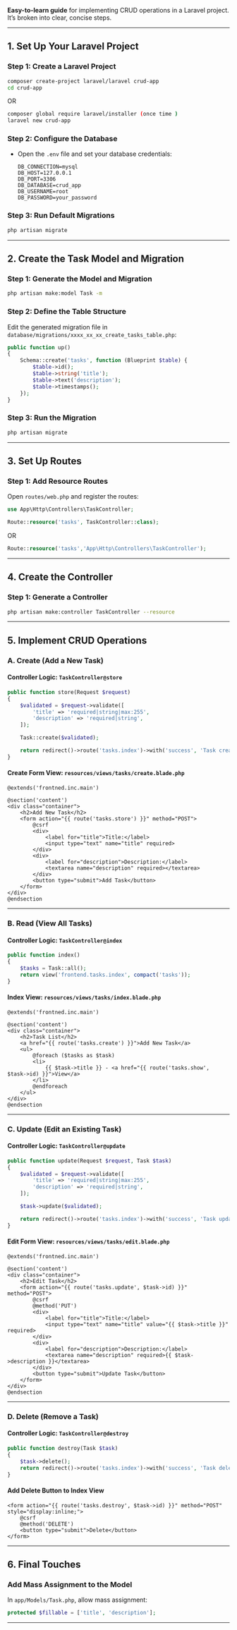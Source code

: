 **Easy-to-learn guide** for implementing CRUD operations in a Laravel project. It’s broken into clear, concise steps.

---

## **1. Set Up Your Laravel Project**

### Step 1: Create a Laravel Project
```bash
composer create-project laravel/laravel crud-app
cd crud-app
```
OR
```bash
composer global require laravel/installer (once time )
laravel new crud-app
```

### Step 2: Configure the Database
- Open the `.env` file and set your database credentials:
  ```env
  DB_CONNECTION=mysql
  DB_HOST=127.0.0.1
  DB_PORT=3306
  DB_DATABASE=crud_app
  DB_USERNAME=root
  DB_PASSWORD=your_password
  ```

### Step 3: Run Default Migrations
```bash
php artisan migrate
```

---

## **2. Create the Task Model and Migration**

### Step 1: Generate the Model and Migration
```bash
php artisan make:model Task -m
```

### Step 2: Define the Table Structure
Edit the generated migration file in `database/migrations/xxxx_xx_xx_create_tasks_table.php`:
```php
public function up()
{
    Schema::create('tasks', function (Blueprint $table) {
        $table->id();
        $table->string('title');
        $table->text('description');
        $table->timestamps();
    });
}
```

### Step 3: Run the Migration
```bash
php artisan migrate
```

---

## **3. Set Up Routes**

### Step 1: Add Resource Routes
Open `routes/web.php` and register the routes:
```php
use App\Http\Controllers\TaskController;

Route::resource('tasks', TaskController::class);
```

OR
```php
Route::resource('tasks','App\Http\Controllers\TaskController');
```

---

## **4. Create the Controller**

### Step 1: Generate a Controller
```bash
php artisan make:controller TaskController --resource
```

---

## **5. Implement CRUD Operations**

### **A. Create (Add a New Task)**

#### Controller Logic: `TaskController@store`
```php
public function store(Request $request)
{
    $validated = $request->validate([
        'title' => 'required|string|max:255',
        'description' => 'required|string',
    ]);

    Task::create($validated);

    return redirect()->route('tasks.index')->with('success', 'Task created successfully!');
}
```

#### Create Form View: `resources/views/tasks/create.blade.php`
```blade
@extends('frontned.inc.main')

@section('content')
<div class="container">
    <h2>Add New Task</h2>
    <form action="{{ route('tasks.store') }}" method="POST">
        @csrf
        <div>
            <label for="title">Title:</label>
            <input type="text" name="title" required>
        </div>
        <div>
            <label for="description">Description:</label>
            <textarea name="description" required></textarea>
        </div>
        <button type="submit">Add Task</button>
    </form>
</div>
@endsection
```

---

### **B. Read (View All Tasks)**

#### Controller Logic: `TaskController@index`
```php
public function index()
{
    $tasks = Task::all();
    return view('frontend.tasks.index', compact('tasks'));
}
```

#### Index View: `resources/views/tasks/index.blade.php`
```blade
@extends('frontned.inc.main')

@section('content')
<div class="container">
    <h2>Task List</h2>
    <a href="{{ route('tasks.create') }}">Add New Task</a>
    <ul>
        @foreach ($tasks as $task)
        <li>
            {{ $task->title }} - <a href="{{ route('tasks.show', $task->id) }}">View</a>
        </li>
        @endforeach
    </ul>
</div>
@endsection
```

---

### **C. Update (Edit an Existing Task)**

#### Controller Logic: `TaskController@update`
```php
public function update(Request $request, Task $task)
{
    $validated = $request->validate([
        'title' => 'required|string|max:255',
        'description' => 'required|string',
    ]);

    $task->update($validated);

    return redirect()->route('tasks.index')->with('success', 'Task updated successfully!');
}
```

#### Edit Form View: `resources/views/tasks/edit.blade.php`
```blade
@extends('frontned.inc.main')

@section('content')
<div class="container">
    <h2>Edit Task</h2>
    <form action="{{ route('tasks.update', $task->id) }}" method="POST">
        @csrf
        @method('PUT')
        <div>
            <label for="title">Title:</label>
            <input type="text" name="title" value="{{ $task->title }}" required>
        </div>
        <div>
            <label for="description">Description:</label>
            <textarea name="description" required>{{ $task->description }}</textarea>
        </div>
        <button type="submit">Update Task</button>
    </form>
</div>
@endsection
```

---

### **D. Delete (Remove a Task)**

#### Controller Logic: `TaskController@destroy`
```php
public function destroy(Task $task)
{
    $task->delete();
    return redirect()->route('tasks.index')->with('success', 'Task deleted successfully!');
}
```

#### Add Delete Button to Index View
```blade
<form action="{{ route('tasks.destroy', $task->id) }}" method="POST" style="display:inline;">
    @csrf
    @method('DELETE')
    <button type="submit">Delete</button>
</form>
```

---

## **6. Final Touches**

### Add Mass Assignment to the Model
In `app/Models/Task.php`, allow mass assignment:
```php
protected $fillable = ['title', 'description'];
```
---
